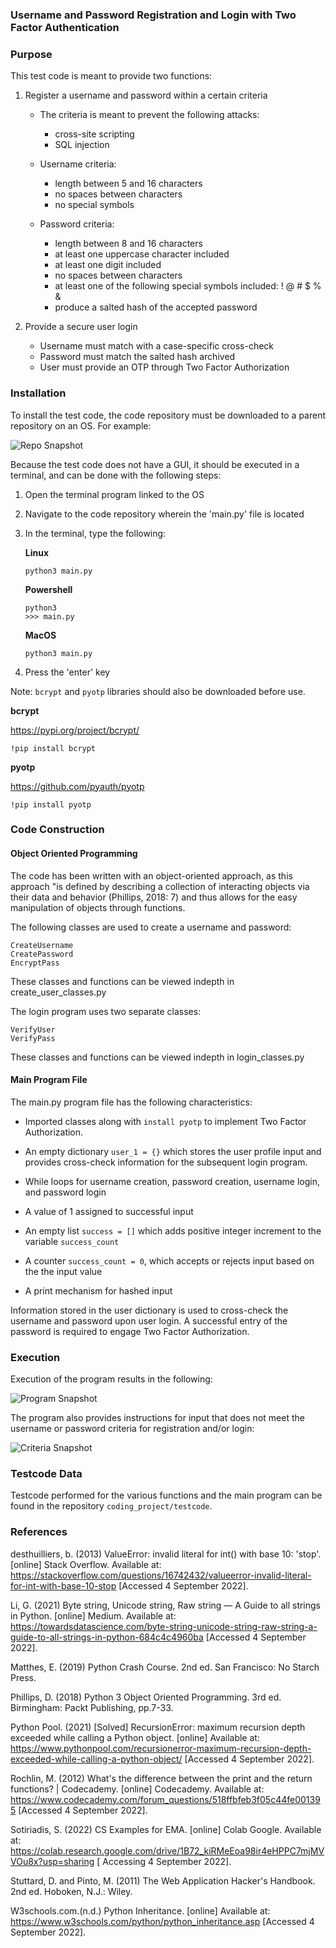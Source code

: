 ### Username and Password Registration and Login with Two Factor Authentication

### Purpose

This test code is meant to provide two functions:

1. Register a username and password within a certain criteria 
    - The criteria is meant to prevent the following attacks:
        - cross-site scripting
        - SQL injection

    - Username criteria:
        - length between 5 and 16 characters
        - no spaces between characters
        - no special symbols

    - Password criteria:
        - length between 8 and 16 characters
        - at least one uppercase character included
        - at least one digit included
        - no spaces between characters
        - at least one of the following special symbols included: ! @ # $ % &
        - produce a salted hash of the accepted password

2. Provide a secure user login
    - Username must match with a case-specific cross-check
    - Password must match the salted hash archived
    - User must provide an OTP through Two Factor Authorization

### Installation

To install the test code, the code repository must be downloaded to a parent repository on an OS. For example:

![Repo Snapshot](readme_images/repo_snapshot.png)

Because the test code does not have a GUI, it should be executed in a terminal, and can be done with the following steps:

1. Open the terminal program linked to the OS
2. Navigate to the code repository wherein the 'main.py' file is located
3. In the terminal, type the following:
    
    **Linux**
    
    `python3 main.py`
    
    **Powershell**
    
    ```
    python3
    >>> main.py
    ```
    
    **MacOS**
    
    `python3 main.py`

4. Press the 'enter' key

Note: `bcrypt` and `pyotp` libraries should also be downloaded before use.

**bcrypt**

https://pypi.org/project/bcrypt/

`!pip install bcrypt`

**pyotp**

https://github.com/pyauth/pyotp

`!pip install pyotp`

### Code Construction

#### Object Oriented Programming

The code has been written with an object-oriented approach, as this approach "is defined by describing a collection of interacting objects via their data and behavior (Phillips, 2018: 7) and thus allows for the easy manipulation of objects through functions.

The following classes are used to create a username and password:

    CreateUsername
    CreatePassword
    EncryptPass

These classes and functions can be viewed indepth in create_user_classes.py

The login program uses two separate classes:

    VerifyUser
    VerifyPass

These classes and functions can be viewed indepth in login_classes.py

#### Main Program File

The main.py program file has the following characteristics:

- Imported classes along with `install pyotp` to implement Two Factor Authorization.

 - An empty dictionary `user_1 = {}` which stores the user profile input and provides cross-check information for the subsequent login program.

- While loops for username creation, password creation, username login, and password login

- A value of 1 assigned to successful input

- An empty list `success = []` which adds  positive integer increment to the variable `success_count`

- A counter `success_count = 0`, which accepts or rejects input based on the the input value

- A print mechanism for hashed input

Information stored in the user dictionary is used to cross-check the username and password upon user login. A successful entry of the password is required to engage Two Factor Authorization.

### Execution

Execution of the program results in the following:

![Program Snapshot](readme_images/program_snapshot.png)

The program also provides instructions for input that does not meet the username or password criteria for registration and/or login:

![Criteria Snapshot](readme_images/criteria_snapshot.png)

### Testcode Data

Testcode performed for the various functions and the main program can be found in the repository `coding_project/testcode`.


### References

desthuilliers, b. (2013) ValueError: invalid literal for int() with base 10: 'stop'. [online] Stack Overflow. Available at: https://stackoverflow.com/questions/16742432/valueerror-invalid-literal-for-int-with-base-10-stop [Accessed 4 September 2022].

Li, G. (2021) Byte string, Unicode string, Raw string — A Guide to all strings in Python. [online] Medium. Available at: https://towardsdatascience.com/byte-string-unicode-string-raw-string-a-guide-to-all-strings-in-python-684c4c4960ba [Accessed 4 September 2022].

Matthes, E. (2019) Python Crash Course. 2nd ed. San Francisco: No Starch Press.

Phillips, D. (2018) Python 3 Object Oriented Programming. 3rd ed. Birmingham: Packt Publishing, pp.7-33.

Python Pool. (2021) [Solved] RecursionError: maximum recursion depth exceeded while calling a Python object. [online] Available at: https://www.pythonpool.com/recursionerror-maximum-recursion-depth-exceeded-while-calling-a-python-object/ [Accessed 4 September 2022].

Rochlin, M. (2012) What's the difference between the print and the return functions? | Codecademy. [online] Codecademy. Available at: https://www.codecademy.com/forum_questions/518ffbfeb3f05c44fe001395 [Accessed 4 September 2022].

Sotiriadis, S. (2022) CS Examples for EMA. [online] Colab Google. Available at: https://colab.research.google.com/drive/1B72_kiRMeEoa98ir4eHPPC7mjMVVOu8x?usp=sharing [ Accessing 4 September 2022].

Stuttard, D. and Pinto, M. (2011) The Web Application Hacker's Handbook. 2nd ed. Hoboken, N.J.: Wiley.

W3schools.com.(n.d.) Python Inheritance. [online] Available at: https://www.w3schools.com/python/python_inheritance.asp [Accessed 4 September 2022].

